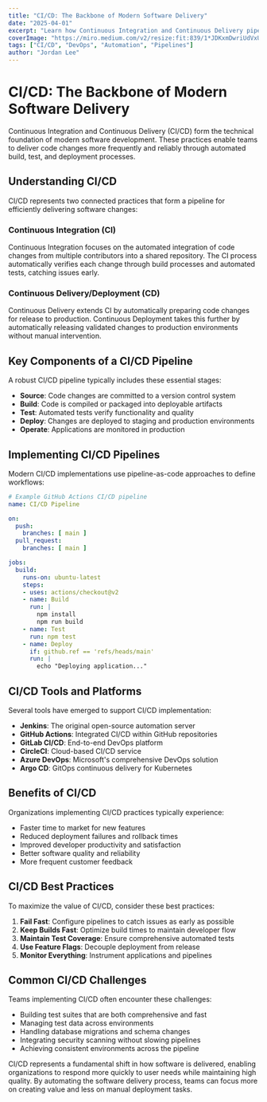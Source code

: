 ```yaml
---
title: "CI/CD: The Backbone of Modern Software Delivery"
date: "2025-04-01"
excerpt: "Learn how Continuous Integration and Continuous Delivery pipelines are revolutionizing software development workflows."
coverImage: "https://miro.medium.com/v2/resize:fit:839/1*JDKxmDwriUdVxUSyMwaFyA.png"
tags: ["CI/CD", "DevOps", "Automation", "Pipelines"]
author: "Jordan Lee"
---
```


# CI/CD: The Backbone of Modern Software Delivery

Continuous Integration and Continuous Delivery (CI/CD) form the technical foundation of modern software development. These practices enable teams to deliver code changes more frequently and reliably through automated build, test, and deployment processes.

## Understanding CI/CD

CI/CD represents two connected practices that form a pipeline for efficiently delivering software changes:

### Continuous Integration (CI)

Continuous Integration focuses on the automated integration of code changes from multiple contributors into a shared repository. The CI process automatically verifies each change through build processes and automated tests, catching issues early.

### Continuous Delivery/Deployment (CD)

Continuous Delivery extends CI by automatically preparing code changes for release to production. Continuous Deployment takes this further by automatically releasing validated changes to production environments without manual intervention.

## Key Components of a CI/CD Pipeline

A robust CI/CD pipeline typically includes these essential stages:

- **Source**: Code changes are committed to a version control system
- **Build**: Code is compiled or packaged into deployable artifacts
- **Test**: Automated tests verify functionality and quality
- **Deploy**: Changes are deployed to staging and production environments
- **Operate**: Applications are monitored in production

## Implementing CI/CD Pipelines

Modern CI/CD implementations use pipeline-as-code approaches to define workflows:

```yaml
# Example GitHub Actions CI/CD pipeline
name: CI/CD Pipeline

on:
  push:
    branches: [ main ]
  pull_request:
    branches: [ main ]

jobs:
  build:
    runs-on: ubuntu-latest
    steps:
    - uses: actions/checkout@v2
    - name: Build
      run: |
        npm install
        npm run build
    - name: Test
      run: npm test
    - name: Deploy
      if: github.ref == 'refs/heads/main'
      run: |
        echo "Deploying application..."
```

## CI/CD Tools and Platforms

Several tools have emerged to support CI/CD implementation:

- **Jenkins**: The original open-source automation server
- **GitHub Actions**: Integrated CI/CD within GitHub repositories
- **GitLab CI/CD**: End-to-end DevOps platform
- **CircleCI**: Cloud-based CI/CD service
- **Azure DevOps**: Microsoft's comprehensive DevOps solution
- **Argo CD**: GitOps continuous delivery for Kubernetes

## Benefits of CI/CD

Organizations implementing CI/CD practices typically experience:

- Faster time to market for new features
- Reduced deployment failures and rollback times
- Improved developer productivity and satisfaction
- Better software quality and reliability
- More frequent customer feedback

## CI/CD Best Practices

To maximize the value of CI/CD, consider these best practices:

1. **Fail Fast**: Configure pipelines to catch issues as early as possible
2. **Keep Builds Fast**: Optimize build times to maintain developer flow
3. **Maintain Test Coverage**: Ensure comprehensive automated tests
4. **Use Feature Flags**: Decouple deployment from release
5. **Monitor Everything**: Instrument applications and pipelines

## Common CI/CD Challenges

Teams implementing CI/CD often encounter these challenges:

- Building test suites that are both comprehensive and fast
- Managing test data across environments
- Handling database migrations and schema changes
- Integrating security scanning without slowing pipelines
- Achieving consistent environments across the pipeline

CI/CD represents a fundamental shift in how software is delivered, enabling organizations to respond more quickly to user needs while maintaining high quality. By automating the software delivery process, teams can focus more on creating value and less on manual deployment tasks.